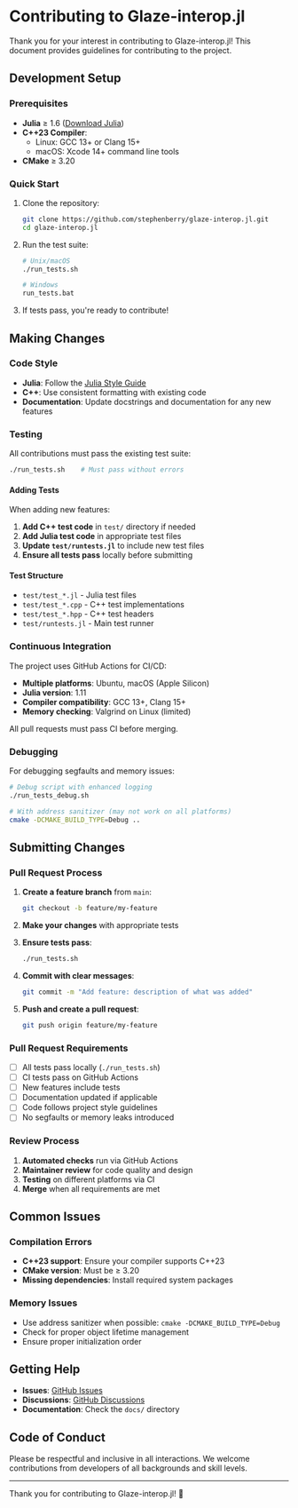 # Contributing to Glaze-interop.jl

Thank you for your interest in contributing to Glaze-interop.jl! This document provides guidelines for contributing to the project.

## Development Setup

### Prerequisites

- **Julia** ≥ 1.6 ([Download Julia](https://julialang.org/downloads/))
- **C++23 Compiler**:
  - Linux: GCC 13+ or Clang 15+
  - macOS: Xcode 14+ command line tools
- **CMake** ≥ 3.20

### Quick Start

1. Clone the repository:
   ```bash
   git clone https://github.com/stephenberry/glaze-interop.jl.git
   cd glaze-interop.jl
   ```

2. Run the test suite:
   ```bash
   # Unix/macOS
   ./run_tests.sh
   
   # Windows
   run_tests.bat
   ```

3. If tests pass, you're ready to contribute!

## Making Changes

### Code Style

- **Julia**: Follow the [Julia Style Guide](https://docs.julialang.org/en/v1/manual/style-guide/)
- **C++**: Use consistent formatting with existing code
- **Documentation**: Update docstrings and documentation for any new features

### Testing

All contributions must pass the existing test suite:

```bash
./run_tests.sh    # Must pass without errors
```

#### Adding Tests

When adding new features:

1. **Add C++ test code** in `test/` directory if needed
2. **Add Julia test code** in appropriate test files
3. **Update `test/runtests.jl`** to include new test files
4. **Ensure all tests pass** locally before submitting

#### Test Structure

- `test/test_*.jl` - Julia test files
- `test/test_*.cpp` - C++ test implementations  
- `test/test_*.hpp` - C++ test headers
- `test/runtests.jl` - Main test runner

### Continuous Integration

The project uses GitHub Actions for CI/CD:

- **Multiple platforms**: Ubuntu, macOS (Apple Silicon)
- **Julia version**: 1.11
- **Compiler compatibility**: GCC 13+, Clang 15+
- **Memory checking**: Valgrind on Linux (limited)

All pull requests must pass CI before merging.

### Debugging

For debugging segfaults and memory issues:

```bash
# Debug script with enhanced logging
./run_tests_debug.sh

# With address sanitizer (may not work on all platforms)
cmake -DCMAKE_BUILD_TYPE=Debug ..
```

## Submitting Changes

### Pull Request Process

1. **Create a feature branch** from `main`:
   ```bash
   git checkout -b feature/my-feature
   ```

2. **Make your changes** with appropriate tests

3. **Ensure tests pass**:
   ```bash
   ./run_tests.sh
   ```

4. **Commit with clear messages**:
   ```bash
   git commit -m "Add feature: description of what was added"
   ```

5. **Push and create a pull request**:
   ```bash
   git push origin feature/my-feature
   ```

### Pull Request Requirements

- [ ] All tests pass locally (`./run_tests.sh`)
- [ ] CI tests pass on GitHub Actions
- [ ] New features include tests
- [ ] Documentation updated if applicable
- [ ] Code follows project style guidelines
- [ ] No segfaults or memory leaks introduced

### Review Process

1. **Automated checks** run via GitHub Actions
2. **Maintainer review** for code quality and design
3. **Testing** on different platforms via CI
4. **Merge** when all requirements are met

## Common Issues

### Compilation Errors

- **C++23 support**: Ensure your compiler supports C++23
- **CMake version**: Must be ≥ 3.20
- **Missing dependencies**: Install required system packages

### Memory Issues

- Use address sanitizer when possible: `cmake -DCMAKE_BUILD_TYPE=Debug`
- Check for proper object lifetime management
- Ensure proper initialization order

## Getting Help

- **Issues**: [GitHub Issues](https://github.com/stephenberry/glaze-interop.jl/issues)
- **Discussions**: [GitHub Discussions](https://github.com/stephenberry/glaze-interop.jl/discussions)
- **Documentation**: Check the `docs/` directory

## Code of Conduct

Please be respectful and inclusive in all interactions. We welcome contributions from developers of all backgrounds and skill levels.

---

Thank you for contributing to Glaze-interop.jl! 🚀